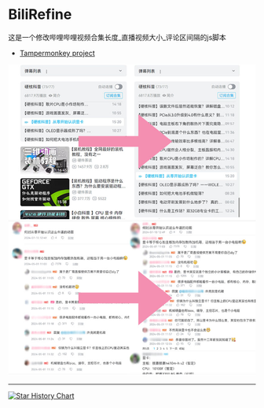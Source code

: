 # BiliRefine

这是一个修改哔哩哔哩视频合集长度_直播视频大小_评论区间隔的js脚本

* [Tampermonkey project](https://greasyfork.org/zh-CN/scripts/480765-%E5%93%94%E5%93%A9%E5%93%94%E5%93%A9%E8%A7%86%E9%A2%91%E5%88%97%E8%A1%A8%E5%A2%9E%E5%BC%BA?locale_override=1)
<p align="center">
    <img src=".picture/videoListHightComparison.jpg">
    <img src=".picture/commentSectionSpacingComparison.jpg">
</p>

---

[![Star History Chart](https://api.star-history.com/svg?repos=UnfiniSmile/BiliRefine&type=Date)](https://star-history.com/#UnfiniSmile/BiliRefine&Date)

